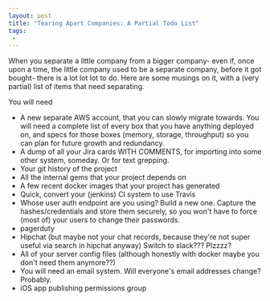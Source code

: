 ```yaml
---
layout: post
title: "Tearing Apart Companies: A Partial Todo List"
tags:
 -
---
```


When you separate a little company from a bigger company- even if, once upon a time, the little company used to be a separate company, before it got bought- there is a lot lot lot to do. Here are some musings on it, with a (very partial) list of items that need separating.

You will need

- A new separate AWS account, that you can slowly migrate towards. You will need a complete list of every box that you have anything deployed on, and specs for those boxes (memory, storage, throughput) so you can plan for future growth and redundancy.
- A dump of all your Jira cards WITH COMMENTS, for importing into some other system, someday. Or for text grepping.
- Your git history of the project
- All the internal gems that your project depends on
- A few recent docker images that your project has generated
- Quick, convert your (jenkins) CI system to use Travis
- Whose user auth endpoint are you using? Build a new one. Capture the hashes/credentials and store them securely, so you won't have to force (most of) your users to change their passwords.
- pagerduty
- Hipchat (but maybe not your chat records, because they're not super useful via search in hipchat anyway) Switch to slack??? Plzzzz?
- All of your server config files (although honestly with docker maybe you don't need them anymore??)
- You will need an email system. Will everyone's email addresses change? Probably.
- iOS app publishing permissions group

